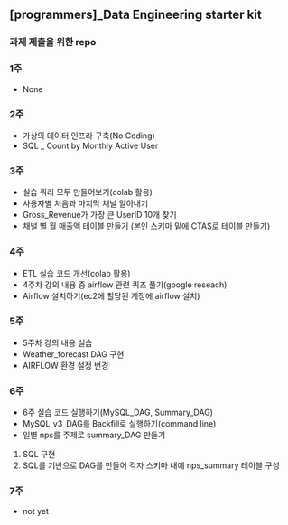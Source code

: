 ## [programmers]\_Data Engineering starter kit

### 과제 제출을 위한 repo

### 1주

- None

### 2주

- 가상의 데이터 인프라 구축(No Coding)
- SQL \_ Count by Monthly Active User

### 3주

- 실습 쿼리 모두 만들어보기(colab 활용)
- 사용자별 처음과 마지막 채널 알아내기
- Gross_Revenue가 가장 큰 UserID 10개 찾기
- 채널 별 월 매출액 테이블 만들기 (본인 스키마 밑에 CTAS로 테이블 만들기)

### 4주

- ETL 실습 코드 개선(colab 활용)
- 4주차 강의 내용 중 airflow 관련 퀴즈 풀기(google reseach)
- Airflow 설치하기(ec2에 할당된 계정에 airflow 설치)

### 5주

- 5주차 강의 내용 실습
- Weather_forecast DAG 구현
- AIRFLOW 환경 설정 변경

### 6주

- 6주 실습 코드 실행하기(MySQL_DAG, Summary_DAG)
- MySQL_v3_DAG를 Backfill로 실행하기(command line)
- 일별 nps를 주제로 summary_DAG 만들기

1. SQL 구현
2. SQL를 기반으로 DAG를 만들어 각자 스키마 내에 nps_summary 테이블 구성

### 7주

- not yet
